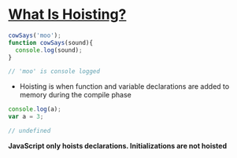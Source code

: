 # [What Is Hoisting?](https://codeburst.io/javascript-what-is-hoisting-dfa84512dd28)

```javascript
cowSays('moo');
function cowSays(sound){
  console.log(sound);
}

// 'moo' is console logged
```

* Hoisting is when function and variable declarations are added to memory during the compile phase

```javascript
console.log(a);
var a = 3;

// undefined
```

**JavaScript only hoists declarations. Initializations are not hoisted**

